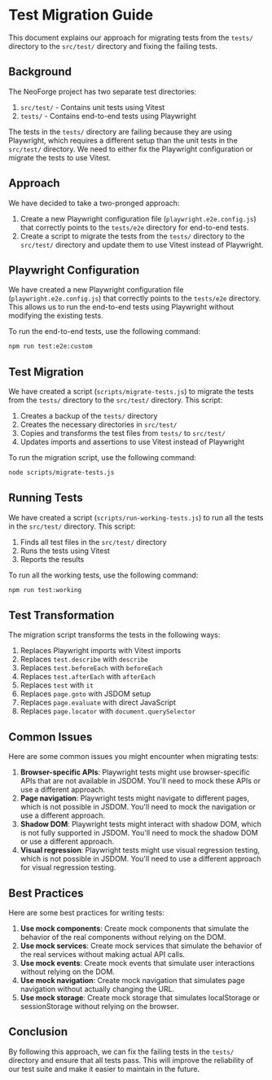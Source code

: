 # Test Migration Guide

This document explains our approach for migrating tests from the `tests/` directory to the `src/test/` directory and fixing the failing tests.

## Background

The NeoForge project has two separate test directories:

1. `src/test/` - Contains unit tests using Vitest
2. `tests/` - Contains end-to-end tests using Playwright

The tests in the `tests/` directory are failing because they are using Playwright, which requires a different setup than the unit tests in the `src/test/` directory. We need to either fix the Playwright configuration or migrate the tests to use Vitest.

## Approach

We have decided to take a two-pronged approach:

1. Create a new Playwright configuration file (`playwright.e2e.config.js`) that correctly points to the `tests/e2e` directory for end-to-end tests.
2. Create a script to migrate the tests from the `tests/` directory to the `src/test/` directory and update them to use Vitest instead of Playwright.

## Playwright Configuration

We have created a new Playwright configuration file (`playwright.e2e.config.js`) that correctly points to the `tests/e2e` directory. This allows us to run the end-to-end tests using Playwright without modifying the existing tests.

To run the end-to-end tests, use the following command:

```bash
npm run test:e2e:custom
```

## Test Migration

We have created a script (`scripts/migrate-tests.js`) to migrate the tests from the `tests/` directory to the `src/test/` directory. This script:

1. Creates a backup of the `tests/` directory
2. Creates the necessary directories in `src/test/`
3. Copies and transforms the test files from `tests/` to `src/test/`
4. Updates imports and assertions to use Vitest instead of Playwright

To run the migration script, use the following command:

```bash
node scripts/migrate-tests.js
```

## Running Tests

We have created a script (`scripts/run-working-tests.js`) to run all the tests in the `src/test/` directory. This script:

1. Finds all test files in the `src/test/` directory
2. Runs the tests using Vitest
3. Reports the results

To run all the working tests, use the following command:

```bash
npm run test:working
```

## Test Transformation

The migration script transforms the tests in the following ways:

1. Replaces Playwright imports with Vitest imports
2. Replaces `test.describe` with `describe`
3. Replaces `test.beforeEach` with `beforeEach`
4. Replaces `test.afterEach` with `afterEach`
5. Replaces `test` with `it`
6. Replaces `page.goto` with JSDOM setup
7. Replaces `page.evaluate` with direct JavaScript
8. Replaces `page.locator` with `document.querySelector`

## Common Issues

Here are some common issues you might encounter when migrating tests:

1. **Browser-specific APIs**: Playwright tests might use browser-specific APIs that are not available in JSDOM. You'll need to mock these APIs or use a different approach.
2. **Page navigation**: Playwright tests might navigate to different pages, which is not possible in JSDOM. You'll need to mock the navigation or use a different approach.
3. **Shadow DOM**: Playwright tests might interact with shadow DOM, which is not fully supported in JSDOM. You'll need to mock the shadow DOM or use a different approach.
4. **Visual regression**: Playwright tests might use visual regression testing, which is not possible in JSDOM. You'll need to use a different approach for visual regression testing.

## Best Practices

Here are some best practices for writing tests:

1. **Use mock components**: Create mock components that simulate the behavior of the real components without relying on the DOM.
2. **Use mock services**: Create mock services that simulate the behavior of the real services without making actual API calls.
3. **Use mock events**: Create mock events that simulate user interactions without relying on the DOM.
4. **Use mock navigation**: Create mock navigation that simulates page navigation without actually changing the URL.
5. **Use mock storage**: Create mock storage that simulates localStorage or sessionStorage without relying on the browser.

## Conclusion

By following this approach, we can fix the failing tests in the `tests/` directory and ensure that all tests pass. This will improve the reliability of our test suite and make it easier to maintain in the future. 